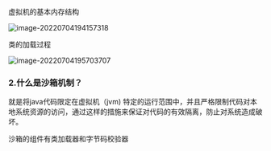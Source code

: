 虚拟机的基本内存结构

![image-20220704194157318](C:\Users\HP\AppData\Roaming\Typora\typora-user-images\image-20220704194157318.png)

类的加载过程

![image-20220704195703707](C:\Users\HP\AppData\Roaming\Typora\typora-user-images\image-20220704195703707.png)

### 2.什么是沙箱机制？

就是将java代码限定在虚拟机（jvm) 特定的运行范围中，并且严格限制代码对本地系统资源的访问，通过这样的措施来保证对代码的有效隔离，防止对系统造成破坏。

沙箱的组件有类加载器和字节码校验器